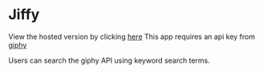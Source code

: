 # Jiffy
View the hosted version by clicking [here](https://jiffy-53.superhi.com/)
This app requires an api key from [giphy](https://developers.giphy.com/)

Users can search the giphy API using keyword search terms.
